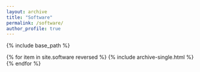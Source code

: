 ```yaml
---
layout: archive
title: "Software"
permalink: /software/
author_profile: true
---
```


{% include base_path %}

{% for item in site.software reversed %}
  {% include archive-single.html %}
{% endfor %}
